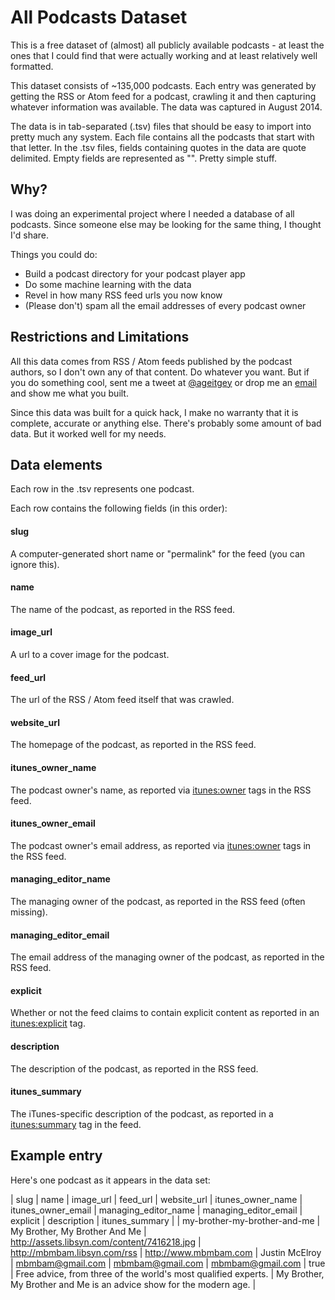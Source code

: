 All Podcasts Dataset
====================

This is a free dataset of (almost) all publicly available podcasts - at least
the ones that I could find that were actually working and at least relatively
well formatted.

This dataset consists of ~135,000 podcasts. Each entry was generated
by getting the RSS or Atom feed for a podcast, crawling it and then
capturing whatever information was available. The data was captured in
August 2014.

The data is in tab-separated (.tsv) files that should be easy to import
into pretty much any system. Each file contains all the podcasts that start
with that letter. In the .tsv files, fields containing quotes in the data
are quote delimited. Empty fields are represented as "". Pretty simple stuff.

## Why?

I was doing an experimental project where I needed a database of all podcasts.
Since someone else may be looking for the same thing, I thought I'd share.

Things you could do:

* Build a podcast directory for your podcast player app
* Do some machine learning with the data
* Revel in how many RSS feed urls you now know
* (Please don't) spam all the email addresses of every podcast owner

## Restrictions and Limitations

All this data comes from RSS / Atom feeds published by the podcast authors, so
I don't own any of that content. Do whatever you want. But if you do something
cool, sent me a tweet at [@ageitgey](https://twitter.com/ageitgey) or drop me an
[email](mailto:ageitgey@gmail.com) and show me what you built.

Since this data was built for a quick hack, I make no warranty that it is
complete, accurate or anything else.  There's probably some amount of bad data.
But it worked well for my needs.

## Data elements

Each row in the .tsv represents one podcast.

Each row contains the following fields (in this order):

#### slug
A computer-generated short name or "permalink" for the feed (you can ignore
this).

#### name
The name of the podcast, as reported in the RSS feed.

#### image_url
A url to a cover image for the podcast.

#### feed_url
The url of the RSS / Atom feed itself that was crawled.

#### website_url
The homepage of the podcast, as reported in the RSS feed.

#### itunes_owner_name
The podcast owner's name, as reported via <itunes:owner> tags in the RSS feed.

#### itunes_owner_email
The podcast owner's email address, as reported via <itunes:owner> tags in the
RSS feed.

#### managing_editor_name
The managing owner of the podcast, as reported in the RSS feed (often missing).

#### managing_editor_email
The email address of the managing owner of the podcast, as reported in the RSS
feed.

#### explicit
Whether or not the feed claims to contain explicit content as reported in an
<itunes:explicit> tag.

#### description
The description of the podcast, as reported in the RSS feed.

#### itunes_summary
The iTunes-specific description of the podcast, as reported in a
<itunes:summary> tag in the feed.

## Example entry

Here's one podcast as it appears in the data set:

| slug  | name | image_url | feed_url | website_url | itunes_owner_name | itunes_owner_email | managing_editor_name | managing_editor_email | explicit | description | itunes_summary |
| my-brother-my-brother-and-me | My Brother, My Brother And Me | http://assets.libsyn.com/content/7416218.jpg | http://mbmbam.libsyn.com/rss | http://www.mbmbam.com | Justin McElroy | mbmbam@gmail.com | mbmbam@gmail.com | mbmbam@gmail.com | true | Free advice, from three of the world's most qualified experts. | My Brother, My Brother and Me is an advice show for the modern age. |
